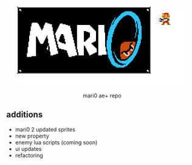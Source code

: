<p align="center"><img src="graphics/READMETITLE.png"></p>
<p align="center">mari0 ae+ repo</p>

## additions
- mari0 2 updated sprites
- new property
- enemy lua scripts (coming soon)
- ui updates
- refactoring